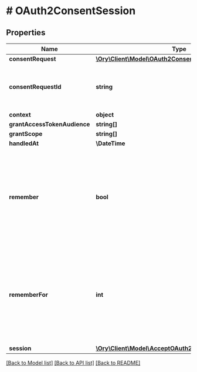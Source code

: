 # # OAuth2ConsentSession

## Properties

Name | Type | Description | Notes
------------ | ------------- | ------------- | -------------
**consentRequest** | [**\Ory\Client\Model\OAuth2ConsentRequest**](OAuth2ConsentRequest.md) |  | [optional]
**consentRequestId** | **string** | ConsentRequestID is the identifier of the consent request that initiated this consent session. | [optional]
**context** | **object** |  | [optional]
**grantAccessTokenAudience** | **string[]** |  | [optional]
**grantScope** | **string[]** |  | [optional]
**handledAt** | **\DateTime** |  | [optional]
**remember** | **bool** | Remember Consent  Remember, if set to true, tells ORY Hydra to remember this consent authorization and reuse it if the same client asks the same user for the same, or a subset of, scope. | [optional]
**rememberFor** | **int** | Remember Consent For  RememberFor sets how long the consent authorization should be remembered for in seconds. If set to &#x60;0&#x60;, the authorization will be remembered indefinitely. | [optional]
**session** | [**\Ory\Client\Model\AcceptOAuth2ConsentRequestSession**](AcceptOAuth2ConsentRequestSession.md) |  | [optional]

[[Back to Model list]](../../README.md#models) [[Back to API list]](../../README.md#endpoints) [[Back to README]](../../README.md)
